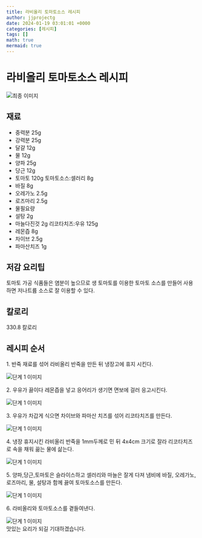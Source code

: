 ```yaml
---
title: 라비올리 토마토소스 레시피
author: jjprojectg
date: 2024-01-19 03:01:01 +0000
categories: [레시피]
tags: []
math: true
mermaid: true
---
```

<meta name="og:type" content="website"/>
<meta charset="UTF-8"/>
<div class="header">
  <h1>라비올리 토마토소스 레시피</h1>
</div>

<div class="container my-4">
  <div class="row">
    <div class="col-12 col-md-6">
      <div class="recipe-image">
        <img src="http://www.foodsafetykorea.go.kr/uploadimg/20141117/20141117053338_1416213218390.jpg" class="step-image" alt="최종 이미지"/>
      </div>
    </div>
    <div class="col-12 col-md-6">
      <div class="ingredients">
        <h2>재료</h2>
        <ul class="card">
          <li> 중력분 25g </li>
          <li>  강력분 25g </li>
          <li>  달걀 12g </li>
          <li>  물 12g </li>
          <li>  양파 25g </li>
          <li>  당근 12g </li>
          <li>  토마토 120g  토마토소스:셀러리 8g </li>
          <li>  바질 8g </li>
          <li>  오레가노 2.5g </li>
          <li>  로즈마리 2.5g </li>
          <li> 물필요량 </li>
          <li> 설탕 2g </li>
          <li> 마늘다진것 2g 리코타치즈:우유 125g </li>
          <li>  레몬즙 8g </li>
          <li>  차이브 2.5g </li>
          <li>  파마산치즈 1g </li>
</ul>
      </div>
    </div>
    <div class="col-12 col-md-6">
      <div class="ingredients">
        <h2>저감 요리팁</h2>
        <div class="card"> 
          <p>
            토마토 가공 식품들은 염분이 높으므로 생 토마토를 이용한 토마토 소스를 만들어 사용하면 저나트륨 소스로 잘 이용할 수 있다.
          </p>
        </div>
      </div>
      <div class="ingredients">
        <h2>칼로리</h2>
        <div class="card"> 
          <p>
            330.8 칼로리
          </p>
        </div>
      </div>
    </div>
  </div>

  <h2 class="my-4">레시피 순서</h2>
  <div class="card recipe-card">
    <div class="card-body recipe-step">
      <p class="card-text step-description">1. 반죽 재료를 섞어 라비올리 반죽을 만든 뒤 냉장고에 휴지 시킨다.</p>
      <img src="http://www.foodsafetykorea.go.kr/uploadimg/cook/786-1.jpg" alt="단계 1 이미지" class="step-image"/>
    </div>
  </div>
  <div class="card recipe-card">
    <div class="card-body recipe-step">
      <p class="card-text step-description">2. 우유가 끓이다 레몬즙을 넣고 응어리가 생기면 면보에 걸러 응고시킨다.</p>
      <img src="http://www.foodsafetykorea.go.kr/uploadimg/cook/786-2.jpg" alt="단계 1 이미지" class="step-image"/>
    </div>
  </div>
  <div class="card recipe-card">
    <div class="card-body recipe-step">
      <p class="card-text step-description">3. 우유가 차갑게 식으면 차이브와 파마산 치즈를 섞어 리코타치즈를 만든다.</p>
      <img src="http://www.foodsafetykorea.go.kr/uploadimg/cook/786-3.jpg" alt="단계 1 이미지" class="step-image"/>
    </div>
  </div>
  <div class="card recipe-card">
    <div class="card-body recipe-step">
      <p class="card-text step-description">4. 냉장 휴지시킨 라비올리 반죽을 1mm두께로 민 뒤 4x4cm 크기로 잘라 리코타치즈로 속을 채워 끎는 물에 삶는다.</p>
      <img src="http://www.foodsafetykorea.go.kr/uploadimg/cook/786-4.jpg" alt="단계 1 이미지" class="step-image"/>
    </div>
  </div>
  <div class="card recipe-card">
    <div class="card-body recipe-step">
      <p class="card-text step-description">5. 양파,당근,토마토은 슬라이스하고 셀러리와 마늘은 잘게 다져 냄비에 바질, 오레가노, 로즈마리, 물, 설탕과 함께 끓여 토마토소스를 만든다.</p>
      <img src="http://www.foodsafetykorea.go.kr/uploadimg/cook/786-5.jpg" alt="단계 1 이미지" class="step-image"/>
    </div>
  </div>
  <div class="card recipe-card">
    <div class="card-body recipe-step">
      <p class="card-text step-description">6. 라비올리와 토마토소스를 곁들여낸다.</p>
      <img src="http://www.foodsafetykorea.go.kr/uploadimg/cook/786-6.jpg" alt="단계 1 이미지" class="step-image"/>
    </div>
  </div>

</div>
맛있는 요리가 되길 기대하겠습니다.
